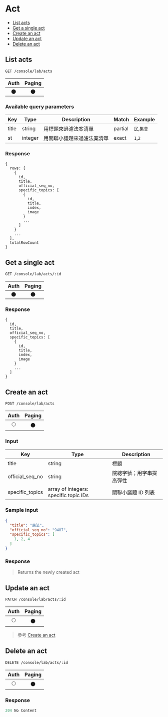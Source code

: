 # Act

- [List acts](#list-acts)
- [Get a single act](#get-a-single-act)
- [Create an act](#create-an-act)
- [Update an act](#update-an-act)
- [Delete an act](#delete-an-act)

## List acts
```
GET /console/lab/acts
```

| Auth | Paging |
| :---: | :---: |
| 🌑 | 🌑 |

### Available query parameters

| Key | Type | Description | Match | Example |
| --- | --- | --- | --- | --- |
| title | string | 用標題來過濾法案清單 | partial | `民`,`集會` |
| st | integer | 用關聯小議題來過濾法案清單 | exact | `1`,`2` |

### Response
```
{
  rows: [
    {
      id,
      title,
      official_seq_no,
      specific_topics: [
        {
          id,
          title,
          index,
          image
        }
        ...
      ]
    }
    ...
  ],
  totalRowCount
}
```

## Get a single act
```
GET /console/lab/acts/:id
```

| Auth | Paging |
| :---: | :---: |
| 🌑 | 🌑 |

### Response
```
{
  id,
  title,
  official_seq_no,
  specific_topics: [
    {
      id,
      title,
      index,
      image
    }
    ...
  ]
}
```

## Create an act
```
POST /console/lab/acts
```

| Auth | Paging |
| :---: | :---: |
| 🌕 | 🌑 |

### Input

| Key | Type | Description |
| --- | --- | --- |
| title | string | 標題 |
| official_seq_no | string | 院總字號；用字串提高彈性 |
| specific_topics | array of integers: specific topic IDs | 關聯小議題 ID 列表 |

### Sample input
```json
{
  "title": "民法",
  "official_seq_no": "9487",
  "specific_topics": [
    1, 2, 4
  ]
}
```

### Response
> Returns the newly created act

## Update an act
```
PATCH /console/lab/acts/:id
```

| Auth | Paging |
| :---: | :---: |
| 🌕 | 🌑 |

> 參考 [Create an act](#create-an-act)

## Delete an act
```
DELETE /console/lab/acts/:id
```

| Auth | Paging |
| :---: | :---: |
| 🌕 | 🌑 |

### Response
```javascript
204 No Content
```
